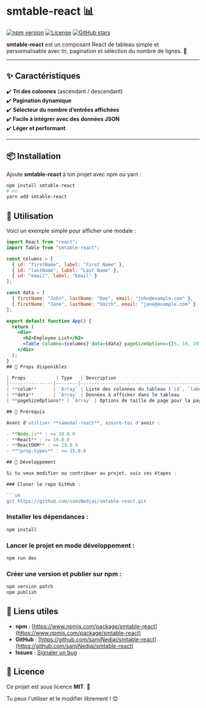 # smtable-react 📊

[![npm version](https://img.shields.io/npm/v/smtable-react.svg)](https://www.npmjs.com/package/smtable-react)
[![License](https://img.shields.io/npm/l/smtable-react.svg)](https://github.com/samiNedjai/smtable-react/blob/main/LICENSE)
[![GitHub stars](https://img.shields.io/github/stars/samiNedjai/smtable-react.svg)](https://github.com/samiNedjai/smtable-react/stargazers)

**smtable-react** est un composant React de tableau simple et personnalisable avec tri, pagination et sélection du nombre de lignes. 🚀

---

## ✨ **Caractéristiques**
✔️ **Tri des colonnes** (ascendant / descendant)  
✔️ **Pagination dynamique**  
✔️ **Sélecteur du nombre d’entrées affichées**  
✔️ **Facile à intégrer avec des données JSON**  
✔️ **Léger et performant**  

---

## 📦 **Installation**
Ajoute **smtable-react** à ton projet avec npm ou yarn :

```sh
npm install smtable-react
# ou
yarn add smtable-react
```
## 📌 Utilisation

Voici un exemple simple pour afficher une modale :

```jsx
import React from "react";
import Table from "smtable-react";

const columns = [
  { id: "firstName", label: "First Name" },
  { id: "lastName", label: "Last Name" },
  { id: "email", label: "Email" }
];

const data = [
  { firstName: "John", lastName: "Doe", email: "john@example.com" },
  { firstName: "Jane", lastName: "Smith", email: "jane@example.com" }
];

export default function App() {
  return (
    <div>
      <h2>Employee List</h2>
      <Table columns={columns} data={data} pageSizeOptions={[5, 10, 20]} />
    </div>
  );
}
## 📌 Props disponibles

| Props           | Type   | Description                                      | Défaut      |
|----------------|--------|--------------------------------------------------|-------------|
| **colum**      | `Array` | Liste des colonnes du tableau (`id`, `label`)   | `[]`        |
| **data**       | `Array` | Données à afficher dans le tableau              | `[]`        |
| **pageSizeOptions** | `Array` | Options de taille de page pour la pagination | `[5, 10, 20]` |

## 📌 Prérequis

Avant d'utiliser **samodal-react**, assure-toi d'avoir :

- **Node.js** : >= 18.0.0
- **React** : >= 19.0.0
- **ReactDOM** : >= 19.0.0
- **"prop-types** : >= 15.0.0

## 📌 Développement

Si tu veux modifier ou contribuer au projet, suis ces étapes :

### Cloner le repo GitHub :

```sh
git https://github.com/samiNedjai/smtable-react.git
```

### Installer les dépendances :

```sh
npm install
```

### Lancer le projet en mode développement :

```sh
npm run dev
```

### Créer une version et publier sur npm :

```sh
npm version patch
npm publish
```

## 📌 Liens utiles

- **npm** : [https://www.npmjs.com/package/smtable-react](https://www.npmjs.com/package/smtable-react)
- **GitHub** : [https://github.com/samiNedjai/smtable-react](https://github.com/samiNedjai/smtable-react)
- **Issues** : [Signaler un bug](https://github.com/samiNedjai/smtabe-react/issues)

## 📌 Licence

Ce projet est sous licence **MIT**. 📜

Tu peux l'utiliser et le modifier librement ! 😊
